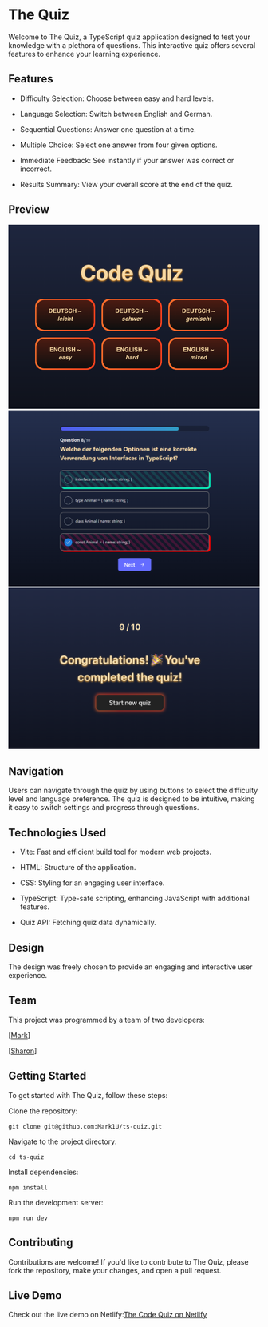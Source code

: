 # The Quiz

Welcome to The Quiz, a TypeScript quiz application designed to test your knowledge with a plethora of questions. This interactive quiz offers several features to enhance your learning experience.

## Features

- Difficulty Selection: Choose between easy and hard levels.

- Language Selection: Switch between English and German.

- Sequential Questions: Answer one question at a time.

- Multiple Choice: Select one answer from four given options.

- Immediate Feedback: See instantly if your answer was correct or incorrect.

- Results Summary: View your overall score at the end of the quiz.

## Preview

![screenshot](./public/screenshot-home.png)
![screenshot](./public/screenshot.png)
![screenshot](./public/screenshot_congrats.png)

## Navigation

Users can navigate through the quiz by using buttons to select the difficulty level and language preference. The quiz is designed to be intuitive, making it easy to switch settings and progress through questions.

## Technologies Used

- Vite: Fast and efficient build tool for modern web projects.

- HTML: Structure of the application.

- CSS: Styling for an engaging user interface.

- TypeScript: Type-safe scripting, enhancing JavaScript with additional features.

- Quiz API: Fetching quiz data dynamically.

## Design

The design was freely chosen to provide an engaging and interactive user experience.

## Team

This project was programmed by a team of two developers:

[[Mark](https://github.com/Mark1U)]

[[Sharon](https://github.com/sharonVko)]

## Getting Started

To get started with The Quiz, follow these steps:

Clone the repository:

```
git clone git@github.com:Mark1U/ts-quiz.git
```

Navigate to the project directory:

```
cd ts-quiz
```

Install dependencies:

```
npm install
```

Run the development server:

```
npm run dev
```

## Contributing

Contributions are welcome! If you'd like to contribute to The Quiz, please fork the repository, make your changes, and open a pull request.

## Live Demo

Check out the live demo on Netlify:[The Code Quiz on Netlify](https://the-code-quiz.netlify.app/)
